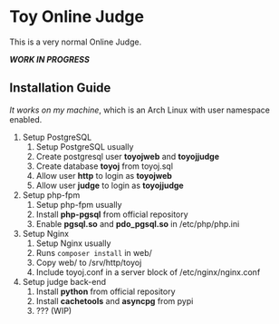 # Toy Online Judge

This is a very normal Online Judge.

***WORK IN PROGRESS***

## Installation Guide

*It works on my machine*, which is an Arch Linux with user namespace enabled.
1. Setup PostgreSQL
   1. Setup PostgreSQL usually
   2. Create postgresql user **toyojweb** and **toyojjudge**
   3. Create database **toyoj** from toyoj.sql
   4. Allow user **http** to login as **toyojweb**
   5. Allow user **judge** to login as **toyojjudge**
2. Setup php-fpm
   1. Setup php-fpm usually
   2. Install **php-pgsql** from official repository
   3. Enable **pgsql.so** and **pdo_pgsql.so** in /etc/php/php.ini
3. Setup Nginx
   1. Setup Nginx usually
   2. Runs `composer install` in web/
   3. Copy web/ to /srv/http/toyoj
   4. Include toyoj.conf in a server block of /etc/nginx/nginx.conf
4. Setup judge back-end
   1. Install **python** from official repository
   2. Install **cachetools** and **asyncpg** from pypi
   3. ??? (WIP)
